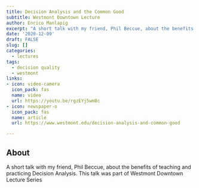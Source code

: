 ```yaml
---
title: Decision Analysis and the Common Good
subtitle: Westmont Downtown Lecture
author: Enrico Manlapig
excerpt: "A short talk with my friend, Phil Beccue, about the benefits of teaching and practicing Decision Analysis. "
date: '2020-12-09'
draft: FALSE
slug: []
categories:
  - lectures
tags:
  - decision quality
  - westmont
links:
- icon: video-camera
  icon_pack: fas
  name: video
  url: https://youtu.be/rgzEYj5wmBc
- icon: newspaper-o
  icon_pack: fas
  name: article
  url: https://www.westmont.edu/decision-analysis-and-common-good

---
```



## About

A short talk with my friend, Phil Beccue, about the benefits of teaching and practicing Decision Analysis. This talk was part of Westmont Downtown Lecture Series
